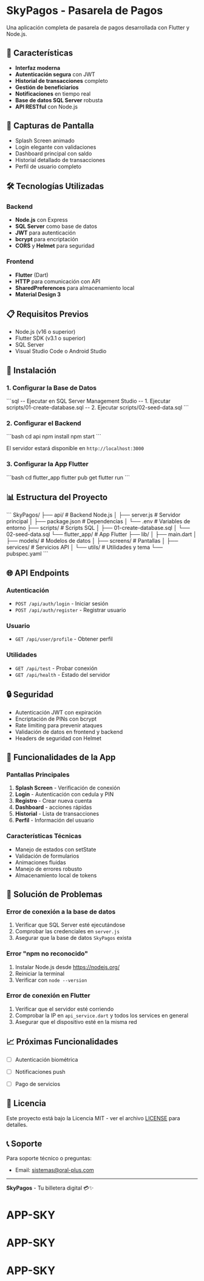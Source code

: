 # SkyPagos - Pasarela de Pagos

Una aplicación completa de pasarela de pagos desarrollada con Flutter y Node.js.

## 🚀 Características

- **Interfaz moderna** 
- **Autenticación segura** con JWT
- **Historial de transacciones** completo
- **Gestión de beneficiarios**
- **Notificaciones** en tiempo real
- **Base de datos SQL Server** robusta
- **API RESTful** con Node.js

## 📱 Capturas de Pantalla

- Splash Screen animado
- Login elegante con validaciones
- Dashboard principal con saldo
- Historial detallado de transacciones
- Perfil de usuario completo

## 🛠️ Tecnologías Utilizadas

### Backend
- **Node.js** con Express
- **SQL Server** como base de datos
- **JWT** para autenticación
- **bcrypt** para encriptación
- **CORS** y **Helmet** para seguridad

### Frontend
- **Flutter** (Dart)
- **HTTP** para comunicación con API
- **SharedPreferences** para almacenamiento local
- **Material Design 3**

## 📋 Requisitos Previos

- Node.js (v16 o superior)
- Flutter SDK (v3.1 o superior)
- SQL Server
- Visual Studio Code o Android Studio

## 🔧 Instalación

### 1. Configurar la Base de Datos

\`\`\`sql
-- Ejecutar en SQL Server Management Studio
-- 1. Ejecutar scripts/01-create-database.sql
-- 2. Ejecutar scripts/02-seed-data.sql
\`\`\`

### 2. Configurar el Backend

\`\`\`bash
cd api
npm install
npm start
\`\`\`

El servidor estará disponible en `http://localhost:3000`

### 3. Configurar la App Flutter

\`\`\`bash
cd flutter_app
flutter pub get
flutter run
\`\`\`





## 📊 Estructura del Proyecto

\`\`\`
SkyPagos/
├── api/                    # Backend Node.js
│   ├── server.js          # Servidor principal
│   ├── package.json       # Dependencias
│   └── .env              # Variables de entorno
├── scripts/               # Scripts SQL
│   ├── 01-create-database.sql
│   └── 02-seed-data.sql
└── flutter_app/          # App Flutter
    ├── lib/
    │   ├── main.dart
    │   ├── models/        # Modelos de datos
    │   ├── screens/       # Pantallas
    │   ├── services/      # Servicios API
    │   └── utils/         # Utilidades y tema
    └── pubspec.yaml
\`\`\`

## 🌐 API Endpoints

### Autenticación
- `POST /api/auth/login` - Iniciar sesión
- `POST /api/auth/register` - Registrar usuario

### Usuario
- `GET /api/user/profile` - Obtener perfil





### Utilidades
- `GET /api/test` - Probar conexión
- `GET /api/health` - Estado del servidor

## 🔒 Seguridad

- Autenticación JWT con expiración
- Encriptación de PINs con bcrypt
- Rate limiting para prevenir ataques
- Validación de datos en frontend y backend
- Headers de seguridad con Helmet

## 📱 Funcionalidades de la App

### Pantallas Principales
1. **Splash Screen** - Verificación de conexión
2. **Login** - Autenticación con cedula y PIN
3. **Registro** - Crear nueva cuenta
4. **Dashboard** - acciones rápidas
6. **Historial** - Lista de transacciones
7. **Perfil** - Información del usuario

### Características Técnicas
- Manejo de estados con setState
- Validación de formularios
- Animaciones fluidas
- Manejo de errores robusto
- Almacenamiento local de tokens

## 🚨 Solución de Problemas

### Error de conexión a la base de datos
1. Verificar que SQL Server esté ejecutándose
2. Comprobar las credenciales en `server.js`
3. Asegurar que la base de datos `SkyPagos` exista

### Error "npm no reconocido"
1. Instalar Node.js desde https://nodejs.org/
2. Reiniciar la terminal
3. Verificar con `node --version`

### Error de conexión en Flutter
1. Verificar que el servidor esté corriendo
2. Comprobar la IP en `api_service.dart` y todos los services en general
3. Asegurar que el dispositivo esté en la misma red

## 📈 Próximas Funcionalidades

- [ ] Autenticación biométrica
- [ ] Notificaciones push
- [ ] Pago de servicios



## 📄 Licencia

Este proyecto está bajo la Licencia MIT - ver el archivo [LICENSE](LICENSE) para detalles.

## 📞 Soporte

Para soporte técnico o preguntas:
- Email: sistemas@oral-plus.com


---

**SkyPagos** - Tu billetera digital 💳✨
# APP-SKY
# APP-SKY
# APP-SKY
